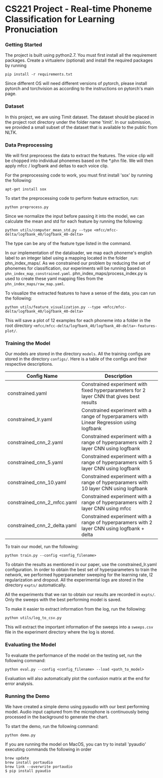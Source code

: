 # CS221 Project - Real-time Phoneme Classification for Learning Pronuciation

### Getting Started

The project is built using python2.7.
You must first install all the requirement packages. Create a virtualenv (optional) and install the required packages by running 

``` pip install -r requirements.txt ```

Since different OS will need different versions of pytorch, please install pytorch and torchvision as according to the instructions on pytorch's main page.

### Dataset
In this project, we are using Timit dataset. The dataset should be placed in the project root directory under the folder name 'timit'.
In our submission, we provided a small subset of the dataset that is available to the public from NLTK.

### Data Preprocessing
We will first preprocess the data to extract the features. The voice clip will be chopped into individual phonemes based on the \*.phn file. We will then apply mfcc / logfbank and deltas to each voice clip.

For the preprocessing code to work, you must first install 'sox' by running the following:

``` apt-get install sox ```

To start the preprocessing code to perform feature extraction, run:

``` python preprocess.py ```

Since we normalize the input before passing it into the model, we can calculate the mean and std for each feature by running the following:

``` python utils/computer_mean_std.py --type <mfcc/mfcc-delta/logfbank_40/logfbank_40-delta> ```

The type can be any of the feature type listed in the command.

In our implementation of the dataloader, we map each phoneme's english label to an integer label using a mapping located in the folder phn_index_maps/. As we constrained our problem by reducing the set of phonemes for classification, our experiments will be running based on `phn_index_map_constrained.yaml`. phn_index_maps/process_index.py is used to create these yaml mapping files from the `phn_index_maps/raw_map.yaml`.

To visualize the extracted features to have a sense of the data, you can run the following:

``` python utils/feature_visualization.py --type <mfcc/mfcc-delta/logfbank_40/logfbank_40-delta> ```

This will save a plot of 12 examples for each phoneme into a folder in the root directory `<mfcc/mfcc-delta/logfbank_40/logfbank_40-delta>-features-plot/`.

### Training the Model

Our models are stored in the directory `models`. All the training configs are stored in the directory `configs/`. Here is a table of the configs and their respective descriptions.

Config Name                   | Description
----------------------------- | ---------------------------------------------------------------------------------------------
constrained.yaml              | Constrained experiment with fixed hyperparameters for 2 layer CNN that gives best results
constrained_lr.yaml           | Constrained experiment with a range of hyperparamers with Linear Regression using logfbank
constrained_cnn_2.yaml        | Constrained experiment with a range of hyperparamers with 2 layer CNN using logfbank
constrained_cnn_5.yaml        | Constrained experiment with a range of hyperparamers with 5 layer CNN using logfbank
constrained_cnn_10.yaml       | Constrained experiment with a range of hyperparamers with 10 layer CNN using logfbank
constrained_cnn_2_mfcc.yaml   | Constrained experiment with a range of hyperparamers with 2 layer CNN using mfcc
constrained_cnn_2_delta.yaml  | Constrained experiment with a range of hyperparamers with 2 layer CNN using logfbank + delta

To train our model, run the following:

``` python train.py --config <config_filename> ```

To obtain the results as mentioned in our paper, use the constrained_lr.yaml configuration.
In order to obtain the best set of hyperparameters to train the network, we performed hyperparameter sweeping for the learning rate, l2 regularization and dropout. All the experimental logs are stored in the directory `expts/` automatically.

All the experiments that we ran to obtain our results are recorded in `expts/`. Only the sweeps with the best performing model is saved.

To make it easier to extract information from the log, run the following:

``` python utils/log_to_csv.py ```

This will extract the important information of the sweeps into a `sweeps.csv` file in the experiment directory where the log is stored.

### Evaluating the Model

To evaluate the performance of the model on the testing set, run the following command:

``` python eval.py --config <config_filename> --load <path_to_model> ```

Evaluation will also automatically plot the confusion matrix at the end for error analysis.


### Running the Demo

We have created a simple demo using pyaudio with our best performing model. Audio input captured from the microphone is continuously being processed in the background to generate the chart.

To start the demo, run the following command:

``` python demo.py ```

If you are running the model on MacOS, you can try to install 'pyaudio' executing commands the following in order

~~~~
brew update 
brew install portaudio
brew link --overwrite portaudio
$ pip install pyaudio
~~~~